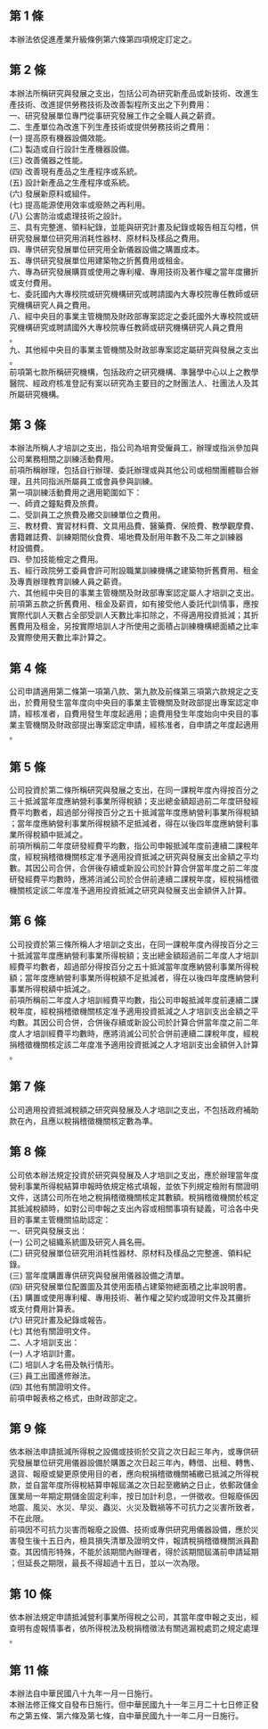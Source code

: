 第 1 條
-------
本辦法依促進產業升級條例第六條第四項規定訂定之。

第 2 條
-------
本辦法所稱研究與發展之支出，包括公司為研究新產品或新技術、改進生  
產技術、改進提供勞務技術及改善製程所支出之下列費用：  
一、研究發展單位專門從事研究發展工作之全職人員之薪資。  
二、生產單位為改進下列生產技術或提供勞務技術之費用：  
 (一) 提高原有機器設備效能。  
 (二) 製造或自行設計生產機器設備。  
 (三) 改善儀器之性能。  
 (四) 改善現有產品之生產程序或系統。  
 (五) 設計新產品之生產程序或系統。  
 (六) 發展新原料或組件。  
 (七) 提高能源使用效率或廢熱之再利用。  
 (八) 公害防治或處理技術之設計。  
三、具有完整進、領料紀錄，並能與研究計畫及紀錄或報告相互勾稽，供  
    研究發展單位研究用消耗性器材、原材料及樣品之費用。  
四、專供研究發展單位研究用全新儀器設備之購置成本。  
五、專供研究發展單位用建築物之折舊費用或租金。  
六、專為研究發展購買或使用之專利權、專用技術及著作權之當年度攤折  
    或支付費用。  
七、委託國內大專校院或研究機構研究或聘請國內大專校院專任教師或研  
    究機構研究人員之費用。  
八、經中央目的事業主管機關及財政部專案認定之委託國外大專校院或研  
    究機構研究或聘請國外大專校院專任教師或研究機構研究人員之費用  
    。  
九、其他經中央目的事業主管機關及財政部專案認定屬研究與發展之支出  
    。  
前項第七款所稱研究機構，包括政府之研究機構、準醫學中心以上之教學  
醫院、經政府核准登記有案以研究為主要目的之財團法人、社團法人及其  
所屬研究機構。

第 3 條
-------
本辦法所稱人才培訓之支出，指公司為培育受僱員工，辦理或指派參加與  
公司業務相關之訓練活動費用。  
前項所稱辦理，包括自行辦理、委託辦理或與其他公司或相關團體聯合辦  
理，且共同指派所屬員工或會員參與訓練。  
第一項訓練活動費用之適用範圍如下：  
一、師資之鐘點費及旅費。  
二、受訓員工之旅費及繳交訓練單位之費用。  
三、教材費、實習材料費、文具用品費、醫藥費、保險費、教學觀摩費、  
    書籍雜誌費、訓練期間伙食費、場地費及耐用年數不及二年之訓練器  
    材設備費。  
四、參加技能檢定之費用。  
五、經行政院勞工委員會許可附設職業訓練機構之建築物折舊費用、租金  
    及專責辦理教育訓練人員之薪資。  
六、其他經中央目的事業主管機關及財政部專案認定屬人才培訓之支出。  
前項第五款之折舊費用、租金及薪資，如有接受他人委託代訓情事，應按  
實際代訓人天數占全部受訓人天數比率扣除之，不得適用投資抵減；其折  
舊費用及租金，另按實際培訓人才所使用之面積占訓練機構總面績之比率  
及實際使用天數比率計算之。

第 4 條
-------
公司申請適用第二條第一項第八款、第九款及前條第三項第六款規定之支  
出，於費用發生當年度向中央目的事業主管機關及財政部提出專案認定申  
請，經核准者，自費用發生年度起適用；逾費用發生年度始向中央目的事  
業主管機關及財政部提出專案認定申請，經核准者，自申請之年度起適用  
。

第 5 條
-------
公司投資於第二條所稱研究與發展之支出，在同一課稅年度內得按百分之  
三十抵減當年度應納營利事業所得稅額；支出總金額超過前二年度研發經  
費平均數者，超過部分得按百分之五十抵減當年度應納營利事業所得稅額  
；當年度應納營利事業所得稅額不足抵減者，得在以後四年度應納營利事  
業所得稅額中抵減之。  
前項所稱前二年度研發經費平均數，指公司申報抵減年度前連續二課稅年  
度，經稅捐稽徵機關核定准予適用投資抵減之研究與發展支出金額之平均  
數。其因公司合併，合併後存續或新設公司於計算合併當年度之前二年度  
研發經費平均數時，應將消滅公司於合併前連續二課稅年度，經稅捐稽徵  
機關核定該二年度准予適用投資抵減之研究與發展支出金額併入計算。

第 6 條
-------
公司投資於第三條所稱人才培訓之支出，在同一課稅年度內得按百分之三  
十抵減當年度應納營利事業所得稅額；支出總金額超過前二年度人才培訓  
經費平均數者，超過部分得按百分之五十抵減當年度應納營利事業所得稅  
額；當年度應納營利事業所得稅額不足抵減者，得在以後四年度應納營利  
事業所得稅額中抵減之。  
前項所稱前二年度人才培訓經費平均數，指公司申報抵減年度前連續二課  
稅年度，經稅捐稽徵機關核定准予適用投資抵減之人才培訓支出金額之平  
均數。其因公司合併，合併後存續或新設公司於計算合併當年度之前二年  
度人才培訓經費平均數時，應將消滅公司於合併前連續二課稅年度，經稅  
捐稽徵機關核定該二年度准予適用投資抵減之人才培訓支出金額併入計算  
。

第 7 條
-------
公司適用投資抵減稅額之研究與發展及人才培訓之支出，不包括政府補助  
款在內，且應以稅捐稽徵機關核定數為準。

第 8 條
-------
公司依本辦法規定投資於研究與發展及人才培訓之支出，應於辦理當年度  
營利事業所得稅結算申報時依規定格式填報，並依下列規定檢附有關證明  
文件，送請公司所在地之稅捐稽徵機關核定其數額。稅捐稽徵機關於核定  
其抵減稅額時，如對公司申報之支出內容或相關事項有疑義，可洽各中央  
目的事業主管機關協助認定：  
一、研究與發展支出：  
 (一) 公司之組織系統圖及研究人員名冊。  
 (二) 研究發展單位研究用消耗性器材、原材料及樣品之完整進、領料紀  
      錄。  
 (三) 當年度購置專供研究與發展用儀器設備之清單。  
 (四) 研究發展單位配置圖及其使用面積占建築物總面積之比率說明書。  
 (五) 購置或使用專利權、專用技術、著作權之契約或證明文件及其攤折  
      或支付費用計算表。  
 (六) 研究計畫及紀錄或報告。  
 (七) 其他有關證明文件。  
二、人才培訓支出：  
 (一) 人才培訓計畫。  
 (二) 培訓人才名冊及執行情形。  
 (三) 員工出國進修辦法。  
 (四) 其他有關證明文件。  
前項申報表格之格式，由財政部定之。

第 9 條
-------
依本辦法申請抵減所得稅之設備或技術於交貨之次日起三年內，或專供研  
究發展單位研究用儀器設備於購置之次日起三年內，轉借、出租、轉售、  
退貨、報廢或變更原使用目的者，應向稅捐稽徵機關補繳已抵減之所得稅  
款，並自當年度所得稅結算申報屆滿之次日起至繳納之日止，依郵政儲金  
匯業局一年期定期儲金固定利率，按日加計利息，一併徵收。但報廢係因  
地震、風災、水災、旱災、蟲災、火災及戰禍等不可抗力之災害所致者，  
不在此限。  
前項因不可抗力災害而報廢之設備、技術或專供研究用儀器設備，應於災  
害發生後十五日內，檢具損失清單及證明文件，報請稅捐稽徵機關派員勘  
查。其因情形特殊，不能於該期間內辦理者，得於該期間屆滿前申請延期  
；但延長之期限，最長不得超過十五日，並以一次為限。

第 10 條
--------
依本辦法規定申請抵減營利事業所得稅之公司，其當年度申報之支出，經  
查明有虛報情事者，依所得稅法及稅捐稽徵法有關逃漏稅處罰之規定處理  
。

第 11 條
--------
本辦法自中華民國八十九年一月一日施行。  
本辦法修正條文自發布日施行。但中華民國九十一年三月二十七日修正發  
布之第五條、第六條及第七條，自中華民國九十一年二月一日施行。

